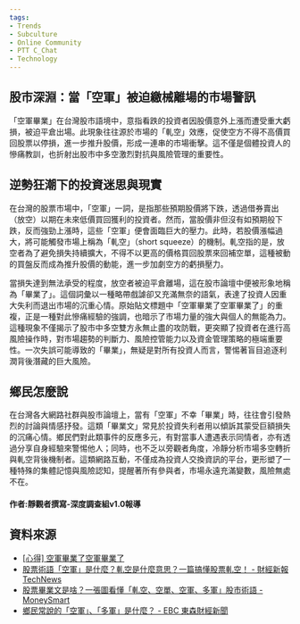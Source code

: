 ```yaml
---
tags:
- Trends
- Subculture
- Online Community
- PTT C_Chat
- Technology
---
```


## 股市深淵：當「空軍」被迫繳械離場的市場警訊

「空軍畢業」在台灣股市語境中，意指看跌的投資者因股價意外上漲而遭受重大虧損，被迫平倉出場。此現象往往源於市場的「軋空」效應，促使空方不得不高價買回股票以停損，進一步推升股價，形成一連串的市場衝擊。這不僅是個體投資人的慘痛教訓，也折射出股市中多空激烈對抗與風險管理的重要性。

## 逆勢狂潮下的投資迷思與現實

在台灣的股票市場中，「空軍」一詞，是指那些預期股價將下跌，透過借券賣出（放空）以期在未來低價買回獲利的投資者。然而，當股價非但沒有如預期般下跌，反而強勁上漲時，這些「空軍」便會面臨巨大的壓力。此時，若股價漲幅過大，將可能觸發市場上稱為「軋空」（short squeeze）的機制。軋空指的是，放空者為了避免損失持續擴大，不得不以更高的價格買回股票來回補空單，這種被動的買盤反而成為推升股價的動能，進一步加劇空方的虧損壓力。

當損失達到無法承受的程度，放空者被迫平倉離場，這在股市論壇中便被形象地稱為「畢業了」。這個詞彙以一種略帶戲謔卻又充滿無奈的語氣，表達了投資人因重大失利而退出市場的沉重心情。原始貼文標題中「空軍畢業了空軍畢業了」的重複，正是一種對此慘痛經驗的強調，也暗示了市場力量的強大與個人的無能為力。這種現象不僅揭示了股市中多空雙方永無止盡的攻防戰，更突顯了投資者在進行高風險操作時，對市場趨勢的判斷力、風險控管能力以及資金管理策略的極端重要性。一次失誤可能導致的「畢業」，無疑是對所有投資人而言，警惕著盲目追逐利潤背後潛藏的巨大風險。

## 鄉民怎麼說

在台灣各大網路社群與股市論壇上，當有「空軍」不幸「畢業」時，往往會引發熱烈的討論與情感抒發。這類「畢業文」常見於投資失利者用以傾訴其蒙受巨額損失的沉痛心情。鄉民們對此類事件的反應多元，有對當事人遭遇表示同情者，亦有透過分享自身經驗來警惕他人；同時，也不乏以旁觀者角度，冷靜分析市場多空轉折與軋空背後機制者。這類網路互動，不僅成為投資人交換資訊的平台，更形塑了一種特殊的集體記憶與風險認知，提醒著所有參與者，市場永遠充滿變數，風險無處不在。

#### 作者:靜觀者撰寫-深度調查組v1.0報導

## 資料來源
- [[心得] 空軍畢業了空軍畢業了](https://www.pttweb.cc/bbs/Stock/M.1759825032.A.9A0)
- [股票術語「空軍」是什麼？軋空是什麼意思？一篇搞懂股票軋空！ - 財經新報 TechNews](https://technews.tw/2023/12/11/stock-market-terminology-short-squeeze/)
- [股票畢業文是啥？一張圖看懂「軋空、空單、空軍、多軍」股市術語 - MoneySmart](https://www.moneysmart.tw/stock-market/stock-terms/)
- [鄉民常說的「空軍」、「多軍」是什麼？ - EBC 東森財經新聞](https://fnc.ebc.net.tw/fncnews/stock/160166)